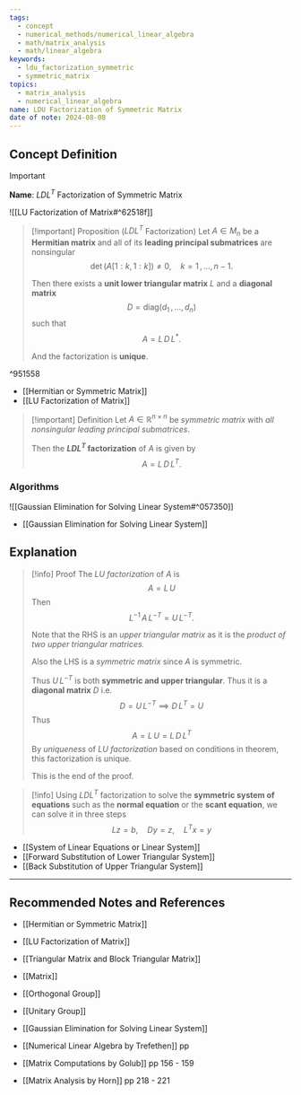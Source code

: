 ```yaml
---
tags:
  - concept
  - numerical_methods/numerical_linear_algebra
  - math/matrix_analysis
  - math/linear_algebra
keywords:
  - ldu_factorization_symmetric
  - symmetric_matrix
topics:
  - matrix_analysis
  - numerical_linear_algebra
name: LDU Factorization of Symmetric Matrix
date of note: 2024-08-08
---
```


## Concept Definition

>[!important]
>**Name**: $LDL^T$ Factorization of Symmetric Matrix

![[LU Factorization of Matrix#^62518f]]

>[!important] Proposition ($LDL^{T}$ Factorization)
>Let $A\in M_{n}$ be a **Hermitian matrix** and all of its **leading principal submatrices** are nonsingular $$\det \left( A[1:k, 1:k] \right) \neq 0, \quad k=1\,{,}\ldots{,}\,n-1.$$
>
>Then there exists a **unit lower triangular matrix** $L$ and a **diagonal matrix** $$D = \text{diag}(d_{1}\,{,}\ldots{,}\,d_{n})$$ such that $$A = L\,D\,L^{*}.$$
>
>And the factorization is **unique**.

^951558

- [[Hermitian or Symmetric Matrix]]
- [[LU Factorization of Matrix]]

>[!important] Definition
>Let $A\in \mathbb{R}^{n\times n}$ be *symmetric matrix* with *all nonsingular leading principal submatrices*.
>
>Then the **$LDL^{T}$ factorization** of $A$ is given by $$A = L\,D\,L^{T}.$$


### Algorithms

![[Gaussian Elimination for Solving Linear System#^057350]]

- [[Gaussian Elimination for Solving Linear System]]






## Explanation

>[!info] Proof
>The *LU factorization* of $A$ is $$A = L\,U$$ Then $$L^{-1}\,A\,L^{-T} = U\,L^{-T}.$$
>
>Note that the RHS is an *upper triangular matrix* as it is the *product of two upper triangular matrices.*
>
>Also the LHS is a *symmetric matrix* since $A$ is symmetric.
>
>Thus $U\,L^{-T}$ is both **symmetric and upper triangular**. Thus it is a **diagonal matrix** $D$ i.e. $$D = U\,L^{-T} \implies D\,L^{T} = U$$ Thus $$A = L\,U = L\,D\,L^{T}$$ By *uniqueness* of *LU factorization* based on conditions in theorem, this factorization is unique. 
>
>This is the end of the proof.

>[!info]
>Using $LDL^{T}$ factorization to solve the **symmetric system of equations** such as the **normal equation** or the **scant equation**, we can solve it in three steps
>$$
>Lz = b, \quad Dy = z, \quad L^{T}x = y
>$$

- [[System of Linear Equations or Linear System]]
- [[Forward Substitution of Lower Triangular System]]
- [[Back Substitution of Upper Triangular System]]



-----------
##  Recommended Notes and References


- [[Hermitian or Symmetric Matrix]]
- [[LU Factorization of Matrix]]
- [[Triangular Matrix and Block Triangular Matrix]]
- [[Matrix]]
- [[Orthogonal Group]]
- [[Unitary Group]]
- [[Gaussian Elimination for Solving Linear System]]


- [[Numerical Linear Algebra by Trefethen]] pp 
- [[Matrix Computations by Golub]] pp 156 - 159
- [[Matrix Analysis by Horn]] pp 218 - 221